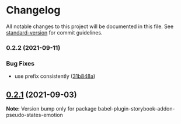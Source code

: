 # Changelog

All notable changes to this project will be documented in this file. See [standard-version](https://github.com/conventional-changelog/standard-version) for commit guidelines.

### 0.2.2 (2021-09-11)


### Bug Fixes

* use prefix consistently ([31b848a](https://github.com/dekk-app/babel-plugin-storybook-addon-pseudo-states-emotion/commit/31b848a011f36c20d61256e24516395a0c891b0d))

## [0.2.1](https://github.com/dekk-app/design-system/compare/v0.2.0...v0.2.1) (2021-09-03)

**Note:** Version bump only for package babel-plugin-storybook-addon-pseudo-states-emotion
